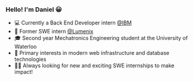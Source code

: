 ### Hello! I'm Daniel 😀

- 💻 Currently a Back End Developer intern [@IBM](https://www.ibm.com/ca-en) 
- 🤖 Former SWE intern [@Lumenix](https://lumenix.com/)
- 🎓 Second year Mechatronics Engineering student at the University of Waterloo
- 🤔 Primary interests in modern web infrastructure and database technologies
- 🤝🏻 Always looking for new and exciting SWE internships to make impact!
